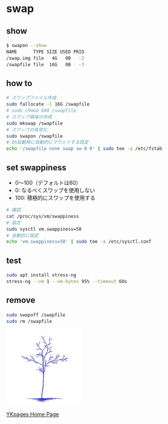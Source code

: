 # swap

## show

```sh
$ swapon --show
NAME      TYPE SIZE USED PRIO
/swap.img file   4G   0B   -2
/swapfile file  16G   0B   -3
```

## how to

```sh
# スワップファイル作成
sudo fallocate -l 16G /swapfile
# sudo chmod 600 /swapfile
# スワップ領域の作成
sudo mkswap /swapfile
# スワップの有効化
sudo swapon /swapfile
# OS起動時に自動的にマウントする設定
echo '/swapfile none swap sw 0 0' | sudo tee -a /etc/fstab
```

## set swappiness
- 0〜100（デフォルトは60）
- 0: なるべくスワップを使用しない
- 100: 積極的にスワップを使用する

```sh
# 確認
cat /proc/sys/vm/swappiness
# 設定
sudo sysctl vm.swappiness=50
# 自動的に設定
echo 'vm.swappiness=50' | sudo tee -a /etc/sysctl.conf
```

## test

```sh
sudo apt install stress-ng
stress-ng --vm 1 --vm-bytes 95% --timeout 60s
```

## remove

```sh
sudo swapoff /swapfile
sudo rm /swapfile
```

![](../../images/BlueTreeIcon_200x200.jpg)

[YKpages Home Page](https://yusukekato.github.io/)
